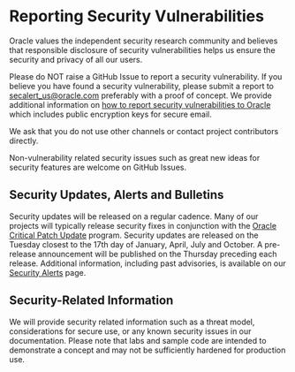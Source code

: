 # Reporting Security Vulnerabilities

Oracle values the independent security research community and believes that responsible disclosure of security vulnerabilities helps us ensure the security and privacy of all our users.

Please do NOT raise a GitHub Issue to report a security vulnerability. If you believe you have found a security vulnerability, please submit a report to secalert_us@oracle.com preferably with a proof of concept. We provide additional information on [how to report security vulnerabilities to Oracle](https://www.oracle.com/corporate/security-practices/assurance/vulnerability/reporting.html) which includes public encryption keys for secure email.

We ask that you do not use other channels or contact project contributors directly. 

Non-vulnerability related security issues such as great new ideas for security features are welcome on GitHub Issues. 

## Security Updates, Alerts and Bulletins

Security updates will be released on a regular cadence. Many of our projects will typically release security fixes in conjunction with the [Oracle Critical Patch Update](https://www.oracle.com/security-alerts/) program. Security updates are released on the Tuesday closest to the 17th day of January, April, July and October. A pre-release announcement will be published on the Thursday preceding each release. Additional information, including past advisories, is available on our [Security Alerts](https://www.oracle.com/security-alerts/) page.

## Security-Related Information

We will provide security related information such as a threat model, considerations for secure use, or any known security issues in our documentation. Please note that labs and sample code are intended to demonstrate a concept and may not be sufficiently hardened for production use.
